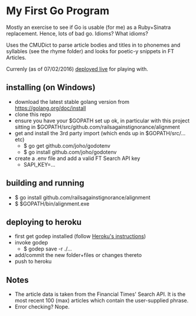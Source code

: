 # My First Go Program

Mostly an exercise to see if Go is usable (for me) as a Ruby+Sinatra replacement. Hence, lots of bad go. Idioms? What idioms?

Uses the CMUDict to parse article bodies and titles in to phonemes and syllables (see the rhyme folder) and looks for poetic-y snippets in FT Articles.

Currenly (as of 07/02/2016) [deployed live](https://ftlabs-alignment.herokuapp.com/) for playing with.

## installing (on Windows)

* download the latest stable golang version from https://golang.org/doc/install
* clone this repo
* ensure you have your $GOPATH set up ok, in particular with this project sitting in $GOPATH/src/github.com/railsagainstignorance/alignment
* get and install the 3rd party import (which ends up in $GOPATH/src/... etc)
   * $ go get     github.com/joho/godotenv
   * $ go install github.com/joho/godotenv
* create a .env file and add a valid FT Search API key
   * SAPI_KEY=...

## building and running

* $ go install github.com/railsagainstignorance/alignment
* $ $GOPATH/bin/alignment.exe

## deploying to heroku

* first get godep installed (follow [Heroku's instructions](https://devcenter.heroku.com/articles/deploying-go))
* invoke godep 
   * $ godep save -r ./...
* add/commit the new folder+files or changes thereto
* push to heroku

## Notes

* The article data is taken from the Financial Times' Search API. It is the most recent 100 (max) articles which contain the user-supplied phrase.
* Error checking? Nope.
